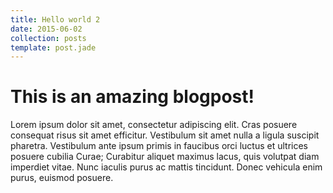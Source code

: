 ```yaml
---
title: Hello world 2
date: 2015-06-02
collection: posts
template: post.jade
---
```


# This is an amazing blogpost! 
Lorem ipsum dolor sit amet, consectetur adipiscing elit. Cras posuere consequat risus sit amet efficitur. Vestibulum sit amet nulla a ligula suscipit pharetra. Vestibulum ante ipsum primis in faucibus orci luctus et ultrices posuere cubilia Curae; Curabitur aliquet maximus lacus, quis volutpat diam imperdiet vitae. Nunc iaculis purus ac mattis tincidunt. Donec vehicula enim purus, euismod posuere.